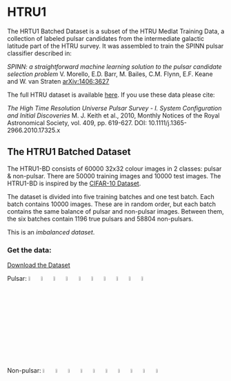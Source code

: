 # HTRU1

The HRTU1 Batched Dataset is a subset of the HTRU Medlat Training Data, a collection of labeled pulsar candidates from the intermediate galactic latitude part of the HTRU survey. It was assembled to train the SPINN pulsar classifier described in:

*SPINN: a straightforward machine learning solution to the pulsar candidate selection problem*
V. Morello, E.D. Barr, M. Bailes, C.M. Flynn, E.F. Keane and W. van Straten [arXiv:1406:3627](http://arxiv.org/abs/1406.3627)


The full HTRU dataset is available [here](https://archive.ics.uci.edu/ml/datasets/HTRU2#). If you use these data please cite:

*The High Time Resolution Universe Pulsar Survey - I. System Configuration and Initial Discoveries* 
M. J. Keith et al., 2010, Monthly Notices of the Royal Astronomical Society, vol. 409, pp. 619-627. DOI: 10.1111/j.1365-2966.2010.17325.x 

## The HTRU1 Batched Dataset

The HTRU1-BD consists of 60000 32x32 colour images in 2 classes: pulsar & non-pulsar. There are 50000 training images and 10000 test images. The HTRU1-BD is inspired by the [CIFAR-10 Dataset](http://www.cs.toronto.edu/~kriz/cifar.html).

The dataset is divided into five training batches and one test batch. Each batch contains 10000 images. These are in random order, but each batch contains the same balance of pulsar and non-pulsar images. Between them, the six batches contain 1196 true pulsars and 58804 non-pulsars. 

This is an *imbalanced dataset*.

### Get the data:

[Download the Dataset](https://raw.githubusercontent.com/as595/HTRU1/master/htru1-batches-py.tar.gz)

Pulsar: <img width=5% src="https://github.com/as595/HTRU1/blob/master/media/pulsar_0000.jpg">  <img width=5% src="https://github.com/as595/HTRU1/blob/master/media/pulsar_0001.jpg">  <img width=5% src="https://github.com/as595/HTRU1/blob/master/media/pulsar_0002.jpg">  <img width=5% src="https://github.com/as595/HTRU1/blob/master/media/pulsar_0003.jpg">  <img width=5% src="https://github.com/as595/HTRU1/blob/master/media/pulsar_0004.jpg">  <img width=5% src="https://github.com/as595/HTRU1/blob/master/media/pulsar_0005.jpg">  <img width=5% src="https://github.com/as595/HTRU1/blob/master/media/pulsar_0006.jpg">  <img width=5% src="https://github.com/as595/HTRU1/blob/master/media/pulsar_0007.jpg">  <img width=5% src="https://github.com/as595/HTRU1/blob/master/media/pulsar_0008.jpg">  <img width=5% src="https://github.com/as595/HTRU1/blob/master/media/pulsar_0009.jpg"> 

Non-pulsar: <img width=5% src="https://github.com/as595/HTRU1/blob/master/media/cand_000002.jpg">  <img width=5% src="https://github.com/as595/HTRU1/blob/master/media/cand_000003.jpg">  <img width=5% src="https://github.com/as595/HTRU1/blob/master/media/cand_000014.jpg">  <img width=5% src="https://github.com/as595/HTRU1/blob/master/media/cand_000015.jpg">  <img width=5% src="https://github.com/as595/HTRU1/blob/master/media/cand_000018.jpg">  <img width=5% src="https://github.com/as595/HTRU1/blob/master/media/cand_000019.jpg">  <img width=5% src="https://github.com/as595/HTRU1/blob/master/media/cand_000022.jpg">  <img width=5% src="https://github.com/as595/HTRU1/blob/master/media/cand_000023.jpg">  <img width=5% src="https://github.com/as595/HTRU1/blob/master/media/cand_000034.jpg">  <img width=5% src="https://github.com/as595/HTRU1/blob/master/media/cand_000035.jpg"> 



